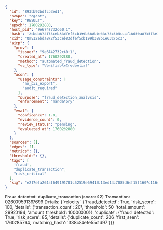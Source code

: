 ```json
{
  "id": "893bb92bdfcb3ed1",
  "scope": "agent",
  "key": "RESULT",
  "epoch": 1760292880,
  "host_pid": "9e6742732c60:1",
  "hash": "2ebda872f53ceb83dfef5cb199b388b1e63c75c305cc4f38d50a87b5f3e1606c",
  "cid": "QmV12ebda872f53ceb83dfef5cb199b388b1e63c75c3",
  "aicp": {
    "prov": {
      "issuer": "9e6742732c60:1",
      "created_at": 1760292880,
      "method": "automated_fraud_detection",
      "vc_type": "VerifiableCredential"
    },
    "ucon": {
      "usage_constraints": [
        "no_pii_export",
        "audit_required"
      ],
      "purpose": "fraud_detection_analysis",
      "enforcement": "mandatory"
    },
    "eval": {
      "confidence": 1.0,
      "evidence_count": 0,
      "review_status": "pending",
      "evaluated_at": 1760292880
    }
  },
  "sources": [],
  "edges": [],
  "metrics": {},
  "thresholds": {},
  "tags": [
    "fraud",
    "duplicate_transaction",
    "risk_critical"
  ],
  "sig": "e2f7efa261af649195701c52519e69415b13ed14c7085d64f15f1607c11642e2"
}
```

Fraud detected: duplicate_transaction (score: 92)
Transaction: 026009591397699
Details: {'velocity': {'fraud_detected': True, 'risk_score': 100, 'details': {'transaction_count': 207, 'threshold': 50, 'total_amount': 29920194, 'amount_threshold': 10000000}}, 'duplicate': {'fraud_detected': True, 'risk_score': 85, 'details': {'duplicate_count': 206, 'first_seen': 1760285764, 'matching_hash': '338c84efe55c1d97'}}}